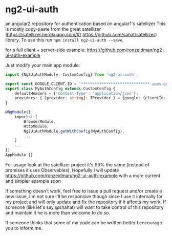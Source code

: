 # ng2-ui-auth
an angular2 repository for authentication based on angular1's satellizer
This is mostly copy-paste from the great satellizer (https://satellizer.herokuapp.com/#/ https://github.com/sahat/satellizer) library.
To use this run `npm install ng2-ui-auth --save`.

for a full client + server-side example: https://github.com/ronzeidman/ng2-ui-auth-example

Just modify your main app module:
```typescript
import {Ng2UiAuthModule, CustomConfig} from 'ng2-ui-auth';

export const GOOGLE_CLIENT_ID = '******************************.apps.googleusercontent.com';
export class MyAuthConfig extends CustomConfig {
    defaultHeaders = {'Content-Type': 'application/json'};
    providers: { [provider: string]: IProvider } = {google: {clientId: GOOGLE_CLIENT_ID}};
}

@NgModule({
    imports: [
        BrowserModule,
        HttpModule,
        Ng2UiAuthModule.getWithConfig(MyAuthConfig),
        ...
    ]
    ...
})
AppModule {}
```

For usage look at the satellizer project it's 99% the same (instead of promises it uses Observables), 
Hopefully I will update https://github.com/ronzeidman/ng2-ui-auth-example with a more current and simpler example soon

If something doesn't work, feel free to issue a pull request and/or create a new issue, I'm not sure I'll be responsive though since I use it internally for my project and will only update and fix the repository if it affects my work.
If someone (like let's say @shahat) will want to take control of this repository and maintain it he is more than welcome to do so.

If someone thinks that some of my code can be written better I encourage you to inform me.
